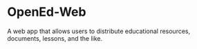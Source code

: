 # OpenEd-Web
A web app that allows users to distribute educational resources, documents, lessons, and the like.
